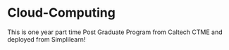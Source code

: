 # Cloud-Computing

This is one year part time Post Graduate Program from Caltech CTME and deployed from Simplilearn!

